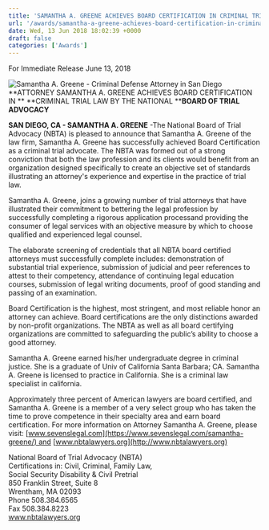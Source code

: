 ```yaml
---
title: 'SAMANTHA A. GREENE ACHIEVES BOARD CERTIFICATION IN CRIMINAL TRIAL LAW BY THE NATIONAL BOARD OF TRIAL ADVOCACY'
url: '/awards/samantha-a-greene-achieves-board-certification-in-criminal-trial-law-by-the-national-board-of-trial-advocacy/823/'
date: Wed, 13 Jun 2018 18:02:39 +0000
draft: false
categories: ['Awards']
---
```


For Immediate Release June 13, 2018

![Samantha A. Greene - Criminal Defense Attorney in San Diego](https://www.sevenslegal.com/wp-content/uploads/2014/12/Samantha-Greene-2-200x300.jpg) **ATTORNEY SAMANTHA A. GREENE ACHIEVES BOARD CERTIFICATION IN ** **CRIMINAL TRIAL LAW BY THE NATIONAL ****BOARD OF TRIAL ADVOCACY**

**SAN DIEGO, CA - SAMANTHA A. GREENE** -The National Board of Trial Advocacy (NBTA) is pleased to announce that Samantha A. Greene of the law firm, Samantha A. Greene has successfully achieved Board Certification as a criminal trial advocate. The NBTA was formed out of a strong conviction that both the law profession and its clients would benefit from an organization designed specifically to create an objective set of standards illustrating an attorney's experience and expertise in the practice of trial law.

Samantha A. Greene, joins a growing number of trial attorneys that have illustrated their commitment to bettering the legal profession by successfully completing a rigorous application processand providing the consumer of legal services with an objective measure by which to choose qualified and experienced legal counsel.

The elaborate screening of credentials that all NBTA board certified attorneys must successfully complete includes: demonstration of substantial trial experience, submission of judicial and peer references to attest to their competency, attendance of continuing legal education courses, submission of legal writing documents, proof of good standing and passing of an examination.

Board Certification is the highest, most stringent, and most reliable honor an attorney can achieve. Board certifications are the only distinctions awarded by non-profit organizations. The NBTA as well as all board certifying organizations are committed to safeguarding the public’s ability to choose a good attorney.

Samantha A. Greene earned his/her undergraduate degree in criminal justice. She is a graduate of Univ of California Santa Barbara; CA. Samantha A. Greene is licensed to practice in California. She is a criminal law specialist in california.

Approximately three percent of American lawyers are board certified, and Samantha A. Greene is a member of a very select group who has taken the time to prove competence in their specialty area and earn board certification. For more information on Attorney Samantha A. Greene, please visit: [www.sevenslegal.com](https://www.sevenslegal.com/samantha-greene/) and [www.nbtalawyers.org](http://www.nbtalawyers.org)

National Board of Trial Advocacy (NBTA)  
Certifications in: Civil, Criminal, Family Law,  
Social Security Disability & Civil Pretrial  
850 Franklin Street, Suite 8  
Wrentham, MA 02093  
Phone 508.384.6565  
Fax 508.384.8223  
www.nbtalawyers.org